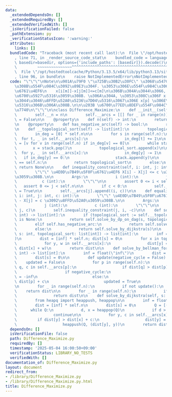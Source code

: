 ```yaml
---
data:
  _extendedDependsOn: []
  _extendedRequiredBy: []
  _extendedVerifiedWith: []
  _isVerificationFailed: false
  _pathExtension: py
  _verificationStatusIcon: ':warning:'
  attributes:
    links: []
  bundledCode: "Traceback (most recent call last):\n  File \"/opt/hostedtoolcache/Python/3.13.5/x64/lib/python3.13/site-packages/onlinejudge_verify/documentation/build.py\"\
    , line 71, in _render_source_code_stat\n    bundled_code = language.bundle(stat.path,\
    \ basedir=basedir, options={'include_paths': [basedir]}).decode()\n          \
    \         ~~~~~~~~~~~~~~~^^^^^^^^^^^^^^^^^^^^^^^^^^^^^^^^^^^^^^^^^^^^^^^^^^^^^^^^^^^^^^^^^^\n\
    \  File \"/opt/hostedtoolcache/Python/3.13.5/x64/lib/python3.13/site-packages/onlinejudge_verify/languages/python.py\"\
    , line 96, in bundle\n    raise NotImplementedError\nNotImplementedError\n"
  code: "\"\"\"\nNote\n\u901A\u79F0 \"\u725B\u30B2\u30FC\" \u3068\u547C\u3070\u308C\
    \u308B\u554F\u984C\u3092\u89E3\u304F. \u3053\u306E\u554F\u984C\u306F M \u500B\u306E\
    \u6761\u4EF6\n    x[i[m]]-x[j[m]]<=c[m]\n\u306B\u304A\u3044\u3066, x[p]-x[q] \u3092\
    \u6700\u5927\u5316\u3059\u308B. \u306A\u304A, \u3053\u308C\u306F x[q]=0 \u3068\
    \u3044\u3046\u8FFD\u52A0\u5236\u7D04\u5316\u3067\u306E x[p] \u306E\u6700\u5927\
    \u5316\u306B\u306A\u308B.\n\n\u203B \u6700\u77ED\u8DEF\u554F\u984C\u306B\u5E30\
    \u7740\n\"\"\"\n\nclass Difference_Maximize:\n    def __init__(self, n: int):\n\
    \        self.__n = n\n        self.__arcs = [[] for _ in range(n)]\n        self.__has_negative_arc\
    \ = False\n\n    @property\n    def n(self) -> int:\n        return self.__n\n\
    \n    @property\n    def has_negative_arc(self) -> bool:\n        return self.__has_negative_arc\n\
    \n    def __topological_sort(self) -> list[int]:\n        topological_sort = []\n\
    \        in_deg = [0] * self.n\n\n        for s in range(self.n):\n          \
    \  for t, _ in self.__arcs[s]:\n                in_deg[t] += 1\n\n        stack\
    \ = [v for v in range(self.n) if in_deg[v] == 0]\n        while stack:\n     \
    \       x = stack.pop()\n            topological_sort.append(x)\n\n          \
    \  for y, _ in self.__arcs[x]:\n                in_deg[y] -= 1\n             \
    \   if in_deg[y] == 0:\n                    stack.append(y)\n\n        if len(topological_sort)\
    \ == self.n:\n            return topological_sort\n        else:\n           \
    \ return None\n\n    def inequality_constraint(self, i: int, j: int, c: int):\n\
    \        \"\"\" \u4E0D\u7B49\u5F0F\u6761\u4EF6 X[i] - X[j] <= c \u3092\u8FFD\u52A0\
    \u3059\u308B.\n\n        Args:\n            i (int):\n            j (int):\n \
    \           c (int):\n        \"\"\"\n\n        assert 0 <= i < self.n\n     \
    \   assert 0 <= j < self.n\n\n        if c < 0:\n            self.__has_negative_arc\
    \ = True\n\n        self.__arcs[j].append((i, c))\n\n    def equality_constraint(self,\
    \ i: int, j: int, c: int):\n        \"\"\" \u4E0D\u7B49\u5F0F\u6761\u4EF6 X[i]\
    \ - X[j] = c \u3092\u8FFD\u52A0\u3059\u308B.\n\n        Args:\n            i (int):\n\
    \            j (int):\n            c (int):\n        \"\"\"\n\n        self.inequality_constraint(i,\
    \ j, c)\n        self.inequality_constraint(j, i, -c)\n\n    def solve(self, s:\
    \ int) -> list[int]:\n        if (topological_sort := self.__topological_sort())\
    \ is None:\n            return self.solve_by_dp_on_dag(s, topological_sort)\n\
    \        elif self.has_negative_arc:\n            return self.solve_by_bellman_ford(s)\n\
    \        else:\n            return self.solve_by_dijkstra(s)\n\n    def solve_by_dp_on_dag(self,\
    \ s: int, topological_sort: list[int]) -> list[int]:\n        inf = float(\"inf\"\
    )\n        dist = [inf] * self.n; dist[s] = 0\n        for x in topological_sort:\n\
    \            for y, w in self.__arcs[x]:\n                dist[y] = min(dist[y],\
    \ dist[x] + w)\n        return dist\n\n    def solve_by_bellman_ford(self, s:\
    \ int) -> list[int]:\n        inf = float(\"inf\")\n        dist = [inf] * self.n\n\
    \        dist[s] = 0\n\n        def update(negative_cycle = False):\n        \
    \    updated = False\n            for p in range(self.n):\n                for\
    \ q, c in self.__arcs[p]:\n                    if dist[q] > dist[p] + c:\n   \
    \                     if negative_cycle:\n                            dist[q]\
    \ = -inf\n                        else:\n                            dist[q] =\
    \ dist[p] + c\n                        updated = True\n            return updated\n\
    \n        for _ in range(self.n):\n            if not update():\n            \
    \    return dist\n\n        for _ in range(self.n):\n            if not update(True):\n\
    \                return dist\n\n    def solve_by_dijkstra(self, s: int) -> list[int]:\n\
    \        from heapq import heappush, heappop\n\n        inf = float(\"inf\")\n\
    \        dist = [inf] * self.n\n        dist[s] = 0\n        Q = [(0, s)]\n  \
    \      while Q:\n            d, x = heappop(Q)\n            if d > dist[x]:\n\
    \                continue\n\n            for y, c in self.__arcs[x]:\n       \
    \         if dist[y] > dist[x] + c:\n                    dist[y] = dist[x] + c\n\
    \                    heappush(Q, (dist[y], y))\n        return dist\n"
  dependsOn: []
  isVerificationFile: false
  path: Difference_Maximize.py
  requiredBy: []
  timestamp: '2025-05-04 16:00:50+09:00'
  verificationStatus: LIBRARY_NO_TESTS
  verifiedWith: []
documentation_of: Difference_Maximize.py
layout: document
redirect_from:
- /library/Difference_Maximize.py
- /library/Difference_Maximize.py.html
title: Difference_Maximize.py
---
```


